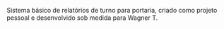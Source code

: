 Sistema básico de relatórios de turno para portaria, criado como projeto pessoal e desenvolvido sob medida para Wagner T.
